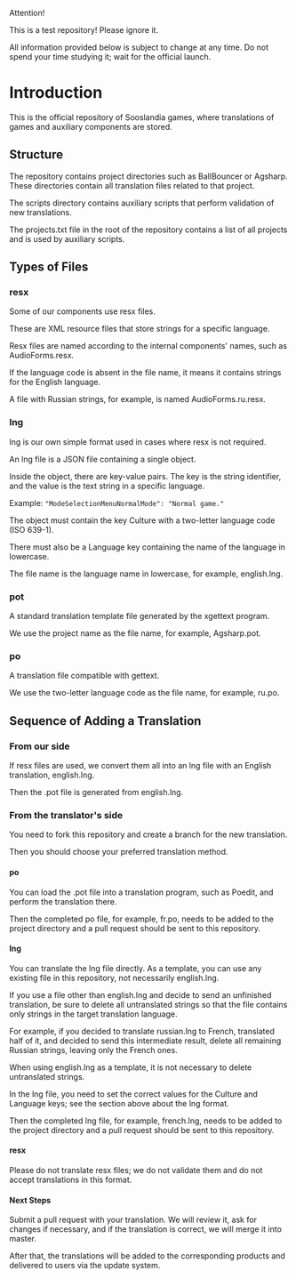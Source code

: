 Attention!

This is a test repository! Please ignore it.

All information provided below is subject to change at any time. Do not spend your time studying it; wait for the official launch.

# Introduction
This is the official repository of Sooslandia games, where translations of games and auxiliary components are stored.

## Structure
The repository contains project directories such as BallBouncer or Agsharp. These directories contain all translation files related to that project.

The scripts directory contains auxiliary scripts that perform validation of new translations.

The projects.txt file in the root of the repository contains a list of all projects and is used by auxiliary scripts.

## Types of Files
### resx
Some of our components use resx files.

These are XML resource files that store strings for a specific language.

Resx files are named according to the internal components' names, such as AudioForms.resx.

If the language code is absent in the file name, it means it contains strings for the English language.

A file with Russian strings, for example, is named AudioForms.ru.resx.

### lng
lng is our own simple format used in cases where resx is not required.

An lng file is a JSON file containing a single object.

Inside the object, there are key-value pairs. The key is the string identifier, and the value is the text string in a specific language.

Example: `"ModeSelectionMenuNormalMode": "Normal game."`

The object must contain the key Culture with a two-letter language code (ISO 639-1).

There must also be a Language key containing the name of the language in lowercase.

The file name is the language name in lowercase, for example, english.lng.

### pot
A standard translation template file generated by the xgettext program.

We use the project name as the file name, for example, Agsharp.pot.

### po
A translation file compatible with gettext.

We use the two-letter language code as the file name, for example, ru.po.

## Sequence of Adding a Translation
### From our side
If resx files are used, we convert them all into an lng file with an English translation, english.lng.

Then the <project name>.pot file is generated from english.lng.

### From the translator's side
You need to fork this repository and create a branch for the new translation.

Then you should choose your preferred translation method.

#### po
You can load the .pot file into a translation program, such as Poedit, and perform the translation there.

Then the completed po file, for example, fr.po, needs to be added to the project directory and a pull request should be sent to this repository.

#### lng
You can translate the lng file directly. As a template, you can use any existing file in this repository, not necessarily english.lng.

If you use a file other than english.lng and decide to send an unfinished translation, be sure to delete all untranslated strings so that the file contains only strings in the target translation language.

For example, if you decided to translate russian.lng to French, translated half of it, and decided to send this intermediate result, delete all remaining Russian strings, leaving only the French ones.

When using english.lng as a template, it is not necessary to delete untranslated strings.

In the lng file, you need to set the correct values for the Culture and Language keys; see the section above about the lng format.

Then the completed lng file, for example, french.lng, needs to be added to the project directory and a pull request should be sent to this repository.

#### resx
Please do not translate resx files; we do not validate them and do not accept translations in this format.

#### Next Steps
Submit a pull request with your translation. We will review it, ask for changes if necessary, and if the translation is correct, we will merge it into master.

After that, the translations will be added to the corresponding products and delivered to users via the update system.
